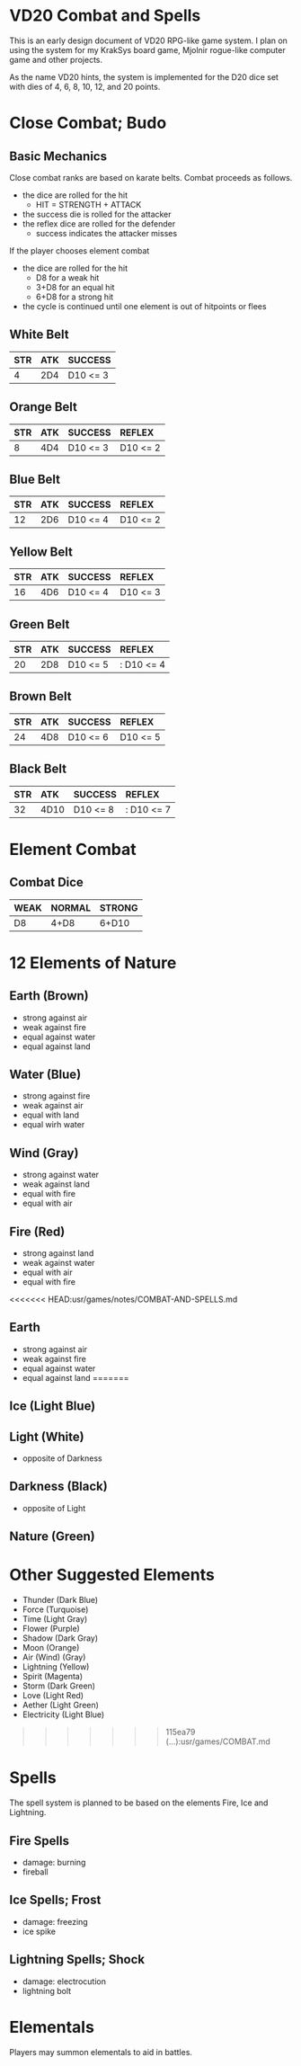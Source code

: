 # VD20 Combat and Spells

This is an early design
document of VD20 RPG-like
game system. I plan on
using the system for my
KrakSys board game,
Mjolnir rogue-like
computer game and other
projects.

As the name VD20 hints,
the system is implemented
for the D20 dice set with
dies of 4, 6, 8, 10, 12,
and 20 points.

# Close Combat; Budo

## Basic Mechanics

Close combat ranks are based on karate belts. Combat
proceeds as follows.

- the dice are rolled for the hit
  - HIT = STRENGTH + ATTACK
- the success die is rolled for the attacker
- the reflex dice are rolled for the defender
  - success indicates the attacker misses

If the player chooses element combat

- the dice are rolled for the hit
  - D8 for a weak hit
  - 3+D8 for an equal hit
  - 6+D8 for a strong hit
- the cycle is continued until one element is out of hitpoints
  or flees

## White Belt

STR     | ATK   | SUCCESS
--------|:------|:-------
 4      | 2D4   | D10 <= 3

## Orange Belt

STR     | ATK   | SUCCESS       | REFLEX
--------|:------|:--------------|:--------
 8      | 4D4   | D10 <= 3      | D10 <= 2

## Blue Belt

STR     | ATK   | SUCCESS       | REFLEX
--------|:------|:--------------|:--------
 12     | 2D6   | D10 <= 4      | D10 <= 2

## Yellow Belt

STR     | ATK   | SUCCESS       | REFLEX
--------|:------|:--------------|:--------
 16     | 4D6   | D10 <= 4      | D10 <= 3

## Green Belt

STR     | ATK   | SUCCESS       | REFLEX
--------|:------|:--------------|:--------
 20     | 2D8   | D10 <= 5      |: D10 <= 4

## Brown Belt

STR     | ATK   | SUCCESS       | REFLEX
--------|:------|:--------------|:--------
 24     | 4D8   | D10 <= 6      | D10 <= 5

## Black Belt

STR     | ATK   | SUCCESS       | REFLEX
--------|:------|:--------------|:--------
 32     | 4D10  | D10 <= 8      |: D10 <= 7

# Element Combat

## Combat Dice

WEAK | NORMAL | STRONG |
-----|:-------|:--------
 D8  | 4+D8   | 6+D10  |

# 12 Elements of Nature

## Earth (Brown)

- strong against air
- weak against fire
- equal against water
- equal against land

## Water (Blue)

- strong against fire
- weak against air
- equal with land
- equal wirh water

## Wind (Gray)

- strong against water
- weak against land
- equal with fire
- equal with air

## Fire (Red)

- strong against land
- weak against water
- equal with air
- equal with fire

<<<<<<< HEAD:usr/games/notes/COMBAT-AND-SPELLS.md
## Earth

- strong against air
- weak against fire
- equal against water
- equal against land
=======
## Ice (Light Blue)
## Light (White)
- opposite of Darkness
## Darkness (Black)
- opposite of Light
## Nature (Green)

# Other Suggested Elements

- Thunder (Dark Blue)
- Force (Turquoise)
- Time (Light Gray)
- Flower (Purple)
- Shadow (Dark Gray)
- Moon (Orange)
- Air (Wind) (Gray)
- Lightning (Yellow)
- Spirit (Magenta)
- Storm (Dark Green)
- Love (Light Red)
- Aether (Light Green)
- Electricity (Light Blue)
>>>>>>> 115ea79 (...):usr/games/COMBAT.md

# Spells

The spell system is
planned to be based on
the elements Fire, Ice
and Lightning.

## Fire Spells

- damage: burning
- fireball

## Ice Spells; Frost

- damage: freezing
- ice spike

## Lightning Spells; Shock

- damage: electrocution
- lightning bolt

# Elementals

Players may summon
elementals to aid in
battles.

